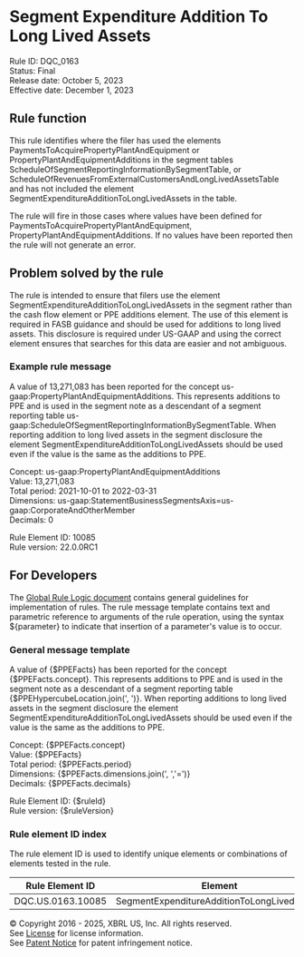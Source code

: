 # Segment Expenditure Addition To Long Lived Assets  
Rule ID: DQC_0163  
Status: Final  
Release date: October 5, 2023  
Effective date: December 1, 2023  
  
## Rule function
This rule identifies where the filer has used the elements PaymentsToAcquirePropertyPlantAndEquipment or PropertyPlantAndEquipmentAdditions in the segment tables ScheduleOfSegmentReportingInformationBySegmentTable, or ScheduleOfRevenuesFromExternalCustomersAndLongLivedAssetsTable and has not included the element SegmentExpenditureAdditionToLongLivedAssets in the table.

The rule will fire in those cases where values have been defined for PaymentsToAcquirePropertyPlantAndEquipment, PropertyPlantAndEquipmentAdditions. If no values have been reported then the rule will not generate an error.  

## Problem solved by the rule  
The rule is intended to ensure that filers use the element SegmentExpenditureAdditionToLongLivedAssets in the segment rather than the cash flow element or PPE additions element. The use of this element is required in FASB guidance and should be used for additions to long lived assets. This disclosure is required under US-GAAP and using the correct element ensures that searches for this data are easier and not ambiguous.    

### Example rule message 
A value of 13,271,083 has been reported for the concept us-gaap:PropertyPlantAndEquipmentAdditions. This represents additions to PPE and is used in the segment note as a descendant of a segment reporting table us-gaap:ScheduleOfSegmentReportingInformationBySegmentTable.  When reporting addition to long lived assets in the segment disclosure the element SegmentExpenditureAdditionToLongLivedAssets should be used even if the value is the same as the additions to PPE.  

Concept: us-gaap:PropertyPlantAndEquipmentAdditions  
Value: 13,271,083  
Total period: 2021-10-01 to 2022-03-31  
Dimensions: us-gaap:StatementBusinessSegmentsAxis=us-gaap:CorporateAndOtherMember  
Decimals: 0  

Rule Element ID: 10085  
Rule version: 22.0.0RC1  

## For Developers  
The [Global Rule Logic document](https://github.com/DataQualityCommittee/dqc_us_rules/blob/master/docs/GlobalRuleLogic.md) contains general guidelines for implementation of rules. The rule message template contains text and parametric reference to arguments of the rule operation, using the syntax ${parameter} to indicate that insertion of a parameter's value is to occur. 

### General message template 
A value of {$PPEFacts} has been reported for the concept {$PPEFacts.concept}. This represents additions to PPE and is used in the segment note as a descendant of a segment reporting table {$PPEHypercubeLocation.join(', ')}.  When reporting additions to long lived assets in the segment disclosure the element SegmentExpenditureAdditionToLongLivedAssets should be used even if the value is the same as the additions to PPE.  

Concept: {$PPEFacts.concept}  
Value: {$PPEFacts}  
Total period: {$PPEFacts.period}  
Dimensions: {$PPEFacts.dimensions.join(', ','=')}  
Decimals: {$PPEFacts.decimals}  

Rule Element ID: {$ruleId}  
Rule version: {$ruleVersion}

### Rule element ID index  
The rule element ID is used to identify unique elements or combinations of elements tested in the rule.

|Rule Element ID|Element|
|--- |--- |
| DQC.US.0163.10085 | SegmentExpenditureAdditionToLongLivedAssets |

© Copyright 2016 - 2025, XBRL US, Inc. All rights reserved.   
See [License](https://xbrl.us/dqc-license) for license information.  
See [Patent Notice](https://xbrl.us/dqc-patent) for patent infringement notice.  